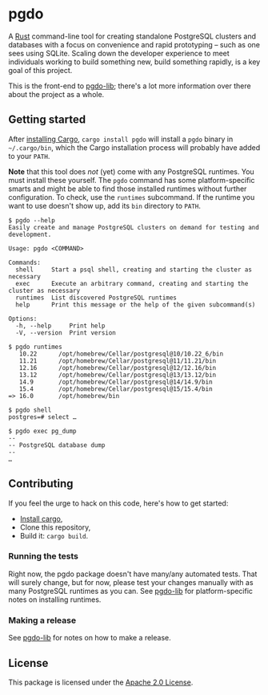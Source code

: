 # pgdo

A [Rust](https://www.rust-lang.org/) command-line tool for creating standalone
PostgreSQL clusters and databases with a focus on convenience and rapid
prototyping – such as one sees using SQLite. Scaling down the developer
experience to meet individuals working to build something new, build something
rapidly, is a key goal of this project.

This is the front-end to [pgdo-lib][]; there's a lot more information over there
about the project as a whole.

[pgdo-lib]: https://crates.io/crates/pgdo-lib

## Getting started

After [installing Cargo][install-cargo], `cargo install pgdo` will install a
`pgdo` binary in `~/.cargo/bin`, which the Cargo installation process will
probably have added to your `PATH`.

**Note** that this tool does _not_ (yet) come with any PostgreSQL runtimes. You
must install these yourself. The `pgdo` command has some platform-specific
smarts and might be able to find those installed runtimes without further
configuration. To check, use the `runtimes` subcommand. If the runtime you want
to use doesn't show up, add its `bin` directory to `PATH`.

```shellsession
$ pgdo --help
Easily create and manage PostgreSQL clusters on demand for testing and development.

Usage: pgdo <COMMAND>

Commands:
  shell     Start a psql shell, creating and starting the cluster as necessary
  exec      Execute an arbitrary command, creating and starting the cluster as necessary
  runtimes  List discovered PostgreSQL runtimes
  help      Print this message or the help of the given subcommand(s)

Options:
  -h, --help     Print help
  -V, --version  Print version

$ pgdo runtimes
   10.22      /opt/homebrew/Cellar/postgresql@10/10.22_6/bin
   11.21      /opt/homebrew/Cellar/postgresql@11/11.21/bin
   12.16      /opt/homebrew/Cellar/postgresql@12/12.16/bin
   13.12      /opt/homebrew/Cellar/postgresql@13/13.12/bin
   14.9       /opt/homebrew/Cellar/postgresql@14/14.9/bin
   15.4       /opt/homebrew/Cellar/postgresql@15/15.4/bin
=> 16.0       /opt/homebrew/bin

$ pgdo shell
postgres=# select …

$ pgdo exec pg_dump
--
-- PostgreSQL database dump
--
…
```

## Contributing

If you feel the urge to hack on this code, here's how to get started:

- [Install cargo][install-cargo],
- Clone this repository,
- Build it: `cargo build`.

[install-cargo]: https://crates.io/install

### Running the tests

Right now, the pgdo package doesn't have many/any automated tests. That will
surely change, but for now, please test your changes manually with as many
PostgreSQL runtimes as you can. See [pgdo-lib][] for platform-specific notes on
installing runtimes.

### Making a release

See [pgdo-lib][] for notes on how to make a release.

## License

This package is licensed under the [Apache 2.0 License][].

[Apache 2.0 License]: https://www.apache.org/licenses/LICENSE-2.0
